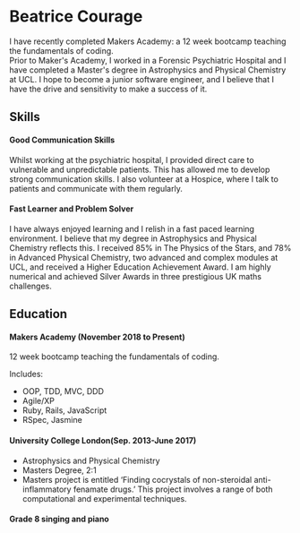 # Beatrice Courage

I have recently completed Makers Academy: a 12 week bootcamp teaching the fundamentals of coding.  
Prior to Maker's Academy, I worked in a Forensic Psychiatric Hospital and I have completed a Master's degree in Astrophysics and Physical Chemistry at UCL.
I hope to become a junior software engineer, and I believe that I have the drive and sensitivity to make a success of it.


## Skills

#### Good Communication Skills

Whilst working at the psychiatric hospital, I provided direct care to vulnerable and unpredictable patients. This has allowed me to develop strong communication skills.  I also volunteer at a Hospice, where I talk to patients and communicate with them regularly.  

#### Fast Learner and Problem Solver

I have always enjoyed learning and I relish in a fast paced learning environment. I believe that my degree in Astrophysics and Physical Chemistry reflects this. I received 85% in The Physics of the Stars, and 78% in Advanced Physical Chemistry, two advanced and complex modules at UCL, and received a Higher Education Achievement Award. I am highly numerical and achieved Silver Awards in three prestigious UK maths challenges.

## Education

#### Makers Academy (November 2018 to Present)

12 week bootcamp teaching the fundamentals of coding.

Includes:
- OOP, TDD, MVC, DDD
- Agile/XP
- Ruby, Rails, JavaScript
- RSpec, Jasmine

#### University College London(Sep. 2013-June 2017)

- Astrophysics and Physical Chemistry
- Masters Degree, 2:1
- Masters project is entitled ‘Finding cocrystals of non-steroidal anti-inflammatory fenamate drugs.’ This project involves a range of both computational and experimental techniques.

#### Grade 8 singing and piano
